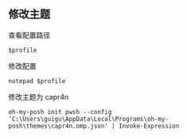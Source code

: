 


## 修改主题
查看配置路径
```shell
$profile
```
修改配置
```shell
notepad $profile
```

修改主题为 capr4n
```shell
oh-my-posh init pwsh --config 'C:\Users\guigu\AppData\Local\Programs\oh-my-posh\themes\capr4n.omp.json' | Invoke-Expression
```